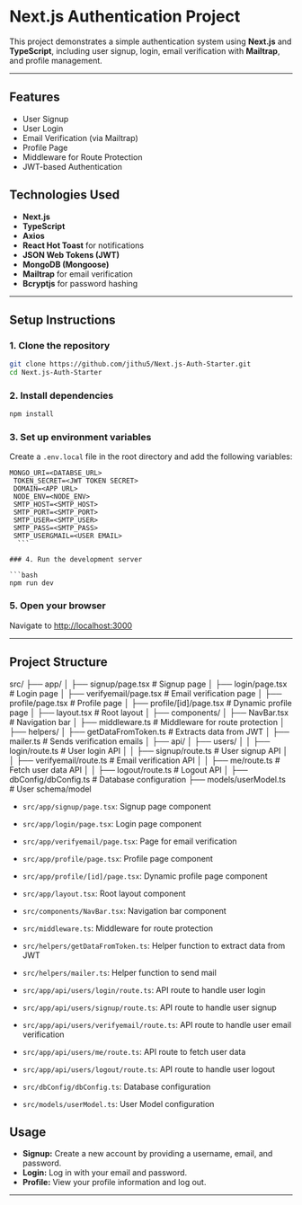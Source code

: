 # Next.js Authentication Project

This project demonstrates a simple authentication system using **Next.js** and **TypeScript**, including user signup, login, email verification with **Mailtrap**, and profile management.

---

## Features

- User Signup
- User Login
- Email Verification (via Mailtrap)
- Profile Page
- Middleware for Route Protection
- JWT-based Authentication

## Technologies Used

- **Next.js**
- **TypeScript**
- **Axios**
- **React Hot Toast** for notifications
- **JSON Web Tokens (JWT)**
- **MongoDB (Mongoose)**
- **Mailtrap** for email verification
- **Bcryptjs** for password hashing

---

## Setup Instructions

### 1. Clone the repository

```bash
git clone https://github.com/jithu5/Next.js-Auth-Starter.git
cd Next.js-Auth-Starter
```

### 2. Install dependencies

   ```bash
   npm install
   ```

### 3. Set up environment variables

   Create a `.env.local` file in the root directory and add the following variables:

   ``` env
   MONGO_URI=<DATABSE_URL>
    TOKEN_SECRET=<JWT TOKEN SECRET>
    DOMAIN=<APP URL>
    NODE_ENV=<NODE_ENV>
    SMTP_HOST=<SMTP_HOST>
    SMTP_PORT=<SMTP_PORT>
    SMTP_USER=<SMTP_USER>
    SMTP_PASS=<SMTP_PASS>
    SMTP_USERGMAIL=<USER EMAIL>
     ```

### 4. Run the development server

   ```bash
   npm run dev
   ```

### 5. Open your browser

   Navigate to [http://localhost:3000](http://localhost:3000)

---

## Project Structure

src/
├── app/
│   ├── signup/page.tsx       # Signup page
│   ├── login/page.tsx        # Login page
│   ├── verifyemail/page.tsx  # Email verification page
│   ├── profile/page.tsx      # Profile page
│   ├── profile/[id]/page.tsx # Dynamic profile page
│   ├── layout.tsx            # Root layout
│
├── components/
│   ├── NavBar.tsx            # Navigation bar
│
├── middleware.ts             # Middleware for route protection
│
├── helpers/
│   ├── getDataFromToken.ts   # Extracts data from JWT
│   ├── mailer.ts             # Sends verification emails
│
├── api/
│   ├── users/
│   │   ├── login/route.ts     # User login API
│   │   ├── signup/route.ts    # User signup API
│   │   ├── verifyemail/route.ts # Email verification API
│   │   ├── me/route.ts        # Fetch user data API
│   │   ├── logout/route.ts    # Logout API
│
├── dbConfig/dbConfig.ts      # Database configuration
├── models/userModel.ts       # User schema/model

- `src/app/signup/page.tsx`: Signup page component
- `src/app/login/page.tsx`: Login page component
- `src/app/verifyemail/page.tsx`: Page for email verification
- `src/app/profile/page.tsx`: Profile page component
- `src/app/profile/[id]/page.tsx`: Dynamic profile page component

- `src/app/layout.tsx`: Root layout component

- `src/components/NavBar.tsx`: Navigation bar component

- `src/middleware.ts`: Middleware for route protection

- `src/helpers/getDataFromToken.ts`: Helper function to extract data from JWT
- `src/helpers/mailer.ts`: Helper function to send mail

- `src/app/api/users/login/route.ts`: API route to handle user login
- `src/app/api/users/signup/route.ts`: API route to handle user signup
- `src/app/api/users/verifyemail/route.ts`: API route to handle user email verification
- `src/app/api/users/me/route.ts`: API route to fetch user data
- `src/app/api/users/logout/route.ts`: API route to handle user logout

- `src/dbConfig/dbConfig.ts`: Database configuration
- `src/models/userModel.ts`: User Model configuration

## Usage

- **Signup:** Create a new account by providing a username, email, and password.
- **Login:** Log in with your email and password.
- **Profile:** View your profile information and log out.

---
